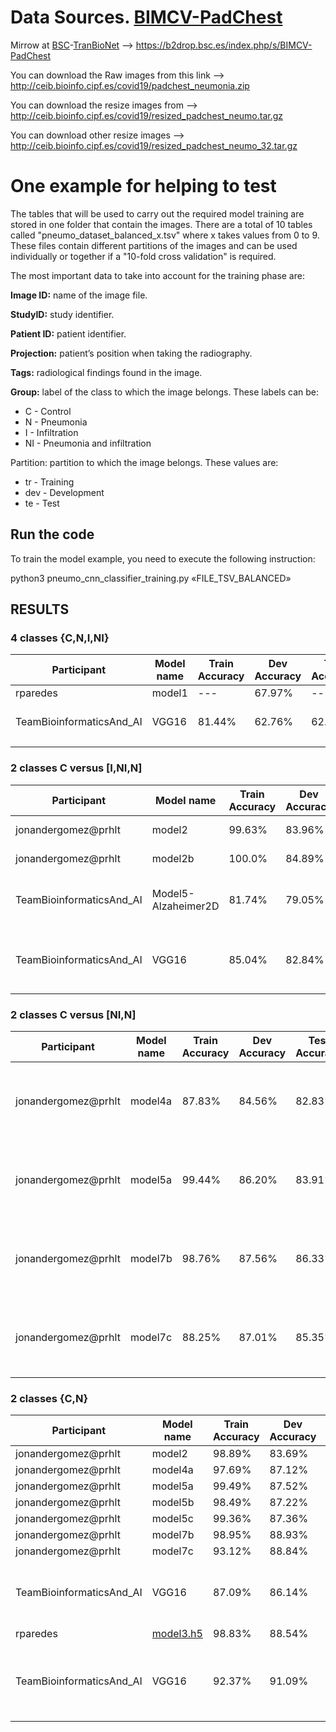 # Data Sources. [BIMCV-PadChest](http://ceib.bioinfo.cipf.es/covid19/padchest_neumonia.zip)

Mirrow at [BSC](https://www.bsc.es/)-[TranBioNet](https://inb-elixir.es/transbionet) --> https://b2drop.bsc.es/index.php/s/BIMCV-PadChest

You can download the Raw images from this link --> http://ceib.bioinfo.cipf.es/covid19/padchest_neumonia.zip

You can download the resize images from  --> http://ceib.bioinfo.cipf.es/covid19/resized_padchest_neumo.tar.gz

You can download other resize images --> http://ceib.bioinfo.cipf.es/covid19/resized_padchest_neumo_32.tar.gz


# One example for helping to test
 
The tables that will be used to carry out the required model training are stored in one folder that contain the images. There are a total of 10 tables called "pneumo_dataset_balanced_x.tsv" where x takes values from 0 to 9. 
These files contain different partitions of the images and can be used individually or together if a "10-fold cross validation" is required. 

The most important data to take into account for the training phase are:

**Image ID:** name of the image file.

**StudyID:** study identifier.

**Patient ID:** patient identifier.

**Projection:** patient’s position when taking the radiography.

**Tags:** radiological findings found in the image.

**Group:** label of the class to which the image belongs. These labels can be:

* C - Control
* N - Pneumonia
* I - Infiltration
* NI - Pneumonia and infiltration

Partition: partition to which the image belongs. These values are:
* tr - Training
* dev - Development
* te - Test
## Run the code

To train the model example, you need to execute the following instruction:

python3 pneumo_cnn_classifier_training.py «FILE_TSV_BALANCED»


## RESULTS

### 4 classes {C,N,I,NI}

|  Participant | Model name  | Train Accuracy|Dev Accuracy | Test Accuracy  | Comments  |
|---|---|---|---|---|---|
| rparedes  | model1 | --- | 67.97%  | ----  |  512x512 images, numpy |
|TeamBioinformaticsAnd_AI|VGG16| 81.44% | 62.76%|62.44%|Resize 524x524 -> 224x224 with Transfer Learning and without Data Augmentation, dataBase=Resize_padchest_neumo(2.81GB)|
|   |   |   |   |   |   |

### 2 classes C versus [I,NI,N]
|  Participant | Model name | Train Accuracy|Dev Accuracy | Test Accuracy  | Comments  |
|---|---|---|---|---|---|
| jonandergomez@prhlt  | model2 | 99.63% | 83.96%  | ----  |  512x512 images (useless model, too overfitting) |
| jonandergomez@prhlt  | model2b | 100.0% | 84.89%  | ----  |  512x512 images (useless model, too overfitting) |
|TeamBioinformaticsAnd_AI| Model5-Alzaheimer2D |81.74%|79.05%|78.21%| Resize 524x524 -> 224x224 without Transfer Learning and Data Augmentation (Train 81.74%), dataBase=Resize_padchest_neumo(2.81GB)  |
|TeamBioinformaticsAnd_AI| VGG16 |85.04% |82.84%|82.46%|  Resize 524x524 -> 224x224 with Transfer Learning and Data Augmentation, dataBase=Resize_padchest_neumo(2.81GB), Data augmentation with ImageDataGenerator TF+Keras)  |

### 2 classes C versus [NI,N]
|  Participant | Model name | Train Accuracy|Dev Accuracy | Test Accuracy  | Comments  |
|---|---|---|---|---|---|
| jonandergomez@prhlt  | model4a | 87.83% | 84.56%  | 82.83%  |  512x512 images (details will be published soon) |
| jonandergomez@prhlt  | model5a | 99.44% | 86.20%  | 83.91%  |  512x512 images (details will be published soon) |
| jonandergomez@prhlt  | model7b | 98.76% | 87.56%  | 86.33%  |  512x512 images (details will be published soon) |
| jonandergomez@prhlt  | model7c | 88.25% | 87.01%  | 85.35%  |  512x512 images (details will be published soon) |


### 2 classes {C,N}
|  Participant | Model name| Train Accuracy | Dev Accuracy | Test Accuracy  | Comments  |
|---|---|---|---|---|---|
| jonandergomez@prhlt | model2  | 98.89% | 83.69% | 81.70% | 512x512 images (details will be published soon) | 
| jonandergomez@prhlt | model4a | 97.69% | 87.12% | 85.27% | 512x512 images (details will be published soon) |
| jonandergomez@prhlt | model5a | 99.49% | 87.52% | 85.40% | 512x512 images (details will be published soon) | 
| jonandergomez@prhlt | model5b | 98.49% | 87.22% | 85.36% | 512x512 images (details will be published soon) | 
| jonandergomez@prhlt | model5c | 99.36% | 87.36% | 84.40% | 512x512 images (details will be published soon) | 
| jonandergomez@prhlt | model7b | 98.95% | 88.93% | 87.90% | 512x512 images (details will be published soon) | 
| jonandergomez@prhlt | model7c | 93.12% | 88.84% | 87.86% | 512x512 images (details will be published soon) | 
|TeamBioinformaticsAnd_AI |VGG16|87.09% |86.14%|86.16%|Resize 524x524 -> 224x224 with Transfer Learning and Data Augmentation, dataBase=Resize_padchest_neumo(2.81GB), Data augmentation with ImageDataGenerator TF+Keras), 100 Epochs  |
| rparedes  | [model3.h5](https://www.dropbox.com/s/xr83ppor975dl5a/model3.h5) |98.83% | 88.54%  | **87.52%** | details [here](https://github.com/BIMCV-CSUSP/BIMCV-COVID-19/issues/14)   |
| TeamBioinformaticsAnd_AI | VGG16 | 92.37% | 91.09% | 88.16% | Resize 524x524 -> 224x224 with Transfer Learning and Data Augmentation, dataBase=Resize_padchest_neumo(2.81GB), Data augmentation with https://www.kaggle.com/paultimothymooney/chest-xray-pneumonia), 100 Epochs |




